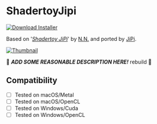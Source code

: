 # ShadertoyJipi
[![Download Installer](https://img.shields.io/static/v1?label=Download&message=ShadertoyJipi-Installer.lua&color=blue)](ShadertoyJipi-Installer.lua "Installer")

Based on '_[Shadertoy JiPi](https://www.shadertoy.com/view/NlVyDw)_' by [N.N.](https://www.shadertoy.com/user/N.N.) and ported by [JiPi](../../Site/Profiles/JiPi.md).

[![Thumbnail](ShadertoyJipi_320x180.png)](https://www.shadertoy.com/view/NlVyDw "View on Shadertoy.com")

:construction: ***ADD SOME REASONABLE DESCRIPTION HERE!*** rebuild :construction:

## Compatibility
- [ ] Tested on macOS/Metal
- [ ] Tested on macOS/OpenCL
- [ ] Tested on Windows/Cuda
- [ ] Tested on Windows/OpenCL
